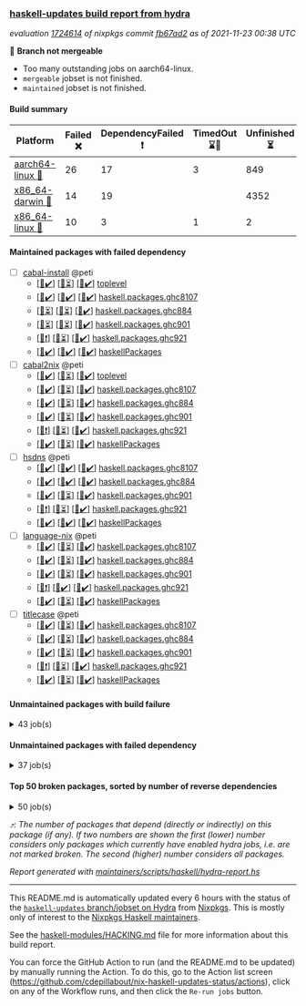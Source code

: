### [haskell-updates build report from hydra](https://hydra.nixos.org/jobset/nixpkgs/haskell-updates)
*evaluation [1724614](https://hydra.nixos.org/eval/1724614) of nixpkgs commit [fb67ad2](https://github.com/NixOS/nixpkgs/commits/fb67ad2eeab563afe7d20540690712f0ac829aee) as of 2021-11-23 00:38 UTC*

:red_circle: **Branch not mergeable**
  * Too many outstanding jobs on aarch64-linux.
  * `mergeable` jobset is not finished.
  * `maintained` jobset is not finished.

#### Build summary

 | Platform | Failed :x: | DependencyFailed :heavy_exclamation_mark: | TimedOut :hourglass::no_entry_sign: | Unfinished :hourglass_flowing_sand: | Success :heavy_check_mark: | 
 | --- | --- | --- | --- | --- | --- | 
 | [aarch64-linux :iphone:](https://hydra.nixos.org/eval/1724614?filter=.aarch64-linux) | 26 | 17 | 3 | 849 | 6247 | 
 | [x86_64-darwin :apple:](https://hydra.nixos.org/eval/1724614?filter=.x86_64-darwin) | 14 | 19 |  | 4352 | 2701 | 
 | [x86_64-linux :penguin:](https://hydra.nixos.org/eval/1724614?filter=.x86_64-linux) | 10 | 3 | 1 | 2 | 7149 | 
#### Maintained packages with failed dependency
- [ ] [cabal-install](https://hydra.nixos.org/eval/1724614?filter=cabal-install) @peti
  - [[:iphone::heavy_check_mark:]](https://hydra.nixos.org/build/159067590) [[:apple::hourglass_flowing_sand:]](https://hydra.nixos.org/build/159063121) [[:penguin::heavy_check_mark:]](https://hydra.nixos.org/build/159070400) [toplevel](https://hydra.nixos.org/eval/1724614?filter=cabal-install)
  - [[:iphone::heavy_check_mark:]](https://hydra.nixos.org/build/159063626) [[:apple::heavy_check_mark:]](https://hydra.nixos.org/build/159065814) [[:penguin::heavy_check_mark:]](https://hydra.nixos.org/build/159058002) [haskell.packages.ghc8107](https://hydra.nixos.org/eval/1724614?filter=haskell.packages.ghc8107.cabal-install)
  - [[:iphone::hourglass_flowing_sand:]](https://hydra.nixos.org/build/159077679) [[:apple::hourglass_flowing_sand:]](https://hydra.nixos.org/build/159064230) [[:penguin::heavy_check_mark:]](https://hydra.nixos.org/build/159072075) [haskell.packages.ghc884](https://hydra.nixos.org/eval/1724614?filter=haskell.packages.ghc884.cabal-install)
  - [[:iphone::hourglass_flowing_sand:]](https://hydra.nixos.org/build/159077216) [[:apple::hourglass_flowing_sand:]](https://hydra.nixos.org/build/159063664) [[:penguin::heavy_check_mark:]](https://hydra.nixos.org/build/159072795) [haskell.packages.ghc901](https://hydra.nixos.org/eval/1724614?filter=haskell.packages.ghc901.cabal-install)
  - [[:iphone::heavy_exclamation_mark:]](https://hydra.nixos.org/build/159063734) [[:apple::hourglass_flowing_sand:]](https://hydra.nixos.org/build/159068964) [[:penguin::heavy_check_mark:]](https://hydra.nixos.org/build/159071492) [haskell.packages.ghc921](https://hydra.nixos.org/eval/1724614?filter=haskell.packages.ghc921.cabal-install)
  - [[:iphone::heavy_check_mark:]](https://hydra.nixos.org/build/159067599) [[:apple::heavy_check_mark:]](https://hydra.nixos.org/build/159059672) [[:penguin::heavy_check_mark:]](https://hydra.nixos.org/build/159059609) [haskellPackages](https://hydra.nixos.org/eval/1724614?filter=haskellPackages.cabal-install)
- [ ] [cabal2nix](https://hydra.nixos.org/eval/1724614?filter=cabal2nix) @peti
  - [[:iphone::heavy_check_mark:]](https://hydra.nixos.org/build/159065596) [[:apple::hourglass_flowing_sand:]](https://hydra.nixos.org/build/159067533) [[:penguin::heavy_check_mark:]](https://hydra.nixos.org/build/159069698) [toplevel](https://hydra.nixos.org/eval/1724614?filter=cabal2nix)
  - [[:iphone::heavy_check_mark:]](https://hydra.nixos.org/build/159062902) [[:apple::hourglass_flowing_sand:]](https://hydra.nixos.org/build/159075969) [[:penguin::heavy_check_mark:]](https://hydra.nixos.org/build/159079366) [haskell.packages.ghc8107](https://hydra.nixos.org/eval/1724614?filter=haskell.packages.ghc8107.cabal2nix)
  - [[:iphone::heavy_check_mark:]](https://hydra.nixos.org/build/159060597) [[:apple::hourglass_flowing_sand:]](https://hydra.nixos.org/build/159059734) [[:penguin::heavy_check_mark:]](https://hydra.nixos.org/build/159061439) [haskell.packages.ghc884](https://hydra.nixos.org/eval/1724614?filter=haskell.packages.ghc884.cabal2nix)
  - [[:iphone::heavy_check_mark:]](https://hydra.nixos.org/build/159064193) [[:apple::hourglass_flowing_sand:]](https://hydra.nixos.org/build/159066217) [[:penguin::heavy_check_mark:]](https://hydra.nixos.org/build/159069074) [haskell.packages.ghc901](https://hydra.nixos.org/eval/1724614?filter=haskell.packages.ghc901.cabal2nix)
  - [[:iphone::heavy_exclamation_mark:]](https://hydra.nixos.org/build/159064853) [[:apple::hourglass_flowing_sand:]](https://hydra.nixos.org/build/159072977) [[:penguin::heavy_check_mark:]](https://hydra.nixos.org/build/159057925) [haskell.packages.ghc921](https://hydra.nixos.org/eval/1724614?filter=haskell.packages.ghc921.cabal2nix)
  - [[:iphone::heavy_check_mark:]](https://hydra.nixos.org/build/159067901) [[:apple::hourglass_flowing_sand:]](https://hydra.nixos.org/build/159072433) [[:penguin::heavy_check_mark:]](https://hydra.nixos.org/build/159069064) [haskellPackages](https://hydra.nixos.org/eval/1724614?filter=haskellPackages.cabal2nix)
- [ ] [hsdns](https://hydra.nixos.org/eval/1724614?filter=hsdns) @peti
  - [[:iphone::heavy_check_mark:]](https://hydra.nixos.org/build/159073921) [[:apple::heavy_check_mark:]](https://hydra.nixos.org/build/159074608) [[:penguin::heavy_check_mark:]](https://hydra.nixos.org/build/159067124) [haskell.packages.ghc8107](https://hydra.nixos.org/eval/1724614?filter=haskell.packages.ghc8107.hsdns)
  - [[:iphone::heavy_check_mark:]](https://hydra.nixos.org/build/159064187) [[:apple::heavy_check_mark:]](https://hydra.nixos.org/build/159059013) [[:penguin::heavy_check_mark:]](https://hydra.nixos.org/build/159062541) [haskell.packages.ghc884](https://hydra.nixos.org/eval/1724614?filter=haskell.packages.ghc884.hsdns)
  - [[:iphone::heavy_check_mark:]](https://hydra.nixos.org/build/159060832) [[:apple::hourglass_flowing_sand:]](https://hydra.nixos.org/build/159063109) [[:penguin::heavy_check_mark:]](https://hydra.nixos.org/build/159075938) [haskell.packages.ghc901](https://hydra.nixos.org/eval/1724614?filter=haskell.packages.ghc901.hsdns)
  - [[:iphone::heavy_exclamation_mark:]](https://hydra.nixos.org/build/159058650) [[:apple::hourglass_flowing_sand:]](https://hydra.nixos.org/build/159061326) [[:penguin::heavy_check_mark:]](https://hydra.nixos.org/build/159064049) [haskell.packages.ghc921](https://hydra.nixos.org/eval/1724614?filter=haskell.packages.ghc921.hsdns)
  - [[:iphone::heavy_check_mark:]](https://hydra.nixos.org/build/159061112) [[:apple::heavy_check_mark:]](https://hydra.nixos.org/build/159059182) [[:penguin::heavy_check_mark:]](https://hydra.nixos.org/build/159068855) [haskellPackages](https://hydra.nixos.org/eval/1724614?filter=haskellPackages.hsdns)
- [ ] [language-nix](https://hydra.nixos.org/eval/1724614?filter=language-nix) @peti
  - [[:iphone::heavy_check_mark:]](https://hydra.nixos.org/build/159064672) [[:apple::hourglass_flowing_sand:]](https://hydra.nixos.org/build/159070990) [[:penguin::heavy_check_mark:]](https://hydra.nixos.org/build/159072679) [haskell.packages.ghc8107](https://hydra.nixos.org/eval/1724614?filter=haskell.packages.ghc8107.language-nix)
  - [[:iphone::heavy_check_mark:]](https://hydra.nixos.org/build/159061833) [[:apple::hourglass_flowing_sand:]](https://hydra.nixos.org/build/159077339) [[:penguin::heavy_check_mark:]](https://hydra.nixos.org/build/159068599) [haskell.packages.ghc884](https://hydra.nixos.org/eval/1724614?filter=haskell.packages.ghc884.language-nix)
  - [[:iphone::heavy_check_mark:]](https://hydra.nixos.org/build/159075584) [[:apple::hourglass_flowing_sand:]](https://hydra.nixos.org/build/159078454) [[:penguin::heavy_check_mark:]](https://hydra.nixos.org/build/159069720) [haskell.packages.ghc901](https://hydra.nixos.org/eval/1724614?filter=haskell.packages.ghc901.language-nix)
  - [[:iphone::heavy_exclamation_mark:]](https://hydra.nixos.org/build/159077223) [[:apple::heavy_check_mark:]](https://hydra.nixos.org/build/159067199) [[:penguin::heavy_check_mark:]](https://hydra.nixos.org/build/159068557) [haskell.packages.ghc921](https://hydra.nixos.org/eval/1724614?filter=haskell.packages.ghc921.language-nix)
  - [[:iphone::heavy_check_mark:]](https://hydra.nixos.org/build/159063868) [[:apple::hourglass_flowing_sand:]](https://hydra.nixos.org/build/159070950) [[:penguin::heavy_check_mark:]](https://hydra.nixos.org/build/159077925) [haskellPackages](https://hydra.nixos.org/eval/1724614?filter=haskellPackages.language-nix)
- [ ] [titlecase](https://hydra.nixos.org/eval/1724614?filter=titlecase) @peti
  - [[:iphone::heavy_check_mark:]](https://hydra.nixos.org/build/159065793) [[:apple::hourglass_flowing_sand:]](https://hydra.nixos.org/build/159063888) [[:penguin::heavy_check_mark:]](https://hydra.nixos.org/build/159069966) [haskell.packages.ghc8107](https://hydra.nixos.org/eval/1724614?filter=haskell.packages.ghc8107.titlecase)
  - [[:iphone::heavy_check_mark:]](https://hydra.nixos.org/build/159061512) [[:apple::hourglass_flowing_sand:]](https://hydra.nixos.org/build/159071759) [[:penguin::heavy_check_mark:]](https://hydra.nixos.org/build/159061626) [haskell.packages.ghc884](https://hydra.nixos.org/eval/1724614?filter=haskell.packages.ghc884.titlecase)
  - [[:iphone::heavy_check_mark:]](https://hydra.nixos.org/build/159073938) [[:apple::hourglass_flowing_sand:]](https://hydra.nixos.org/build/159068302) [[:penguin::heavy_check_mark:]](https://hydra.nixos.org/build/159074417) [haskell.packages.ghc901](https://hydra.nixos.org/eval/1724614?filter=haskell.packages.ghc901.titlecase)
  - [[:iphone::heavy_exclamation_mark:]](https://hydra.nixos.org/build/159070759) [[:apple::hourglass_flowing_sand:]](https://hydra.nixos.org/build/159062118) [[:penguin::heavy_check_mark:]](https://hydra.nixos.org/build/159062479) [haskell.packages.ghc921](https://hydra.nixos.org/eval/1724614?filter=haskell.packages.ghc921.titlecase)
  - [[:iphone::heavy_check_mark:]](https://hydra.nixos.org/build/159058134) [[:apple::hourglass_flowing_sand:]](https://hydra.nixos.org/build/159069247) [[:penguin::heavy_check_mark:]](https://hydra.nixos.org/build/159058450) [haskellPackages](https://hydra.nixos.org/eval/1724614?filter=haskellPackages.titlecase)
#### Unmaintained packages with build failure
<details><summary>43 job(s) </summary>

- [ ] [[:iphone::heavy_check_mark:]](https://hydra.nixos.org/build/159058466) [[:apple::x:]](https://hydra.nixos.org/build/159073686) [[:penguin::heavy_check_mark:]](https://hydra.nixos.org/build/159073561) [haskellPackages.sdp](https://hydra.nixos.org/eval/1724614?filter=haskellPackages.sdp)  :arrow_heading_up: 9 | 9
- [ ] [[:iphone::heavy_check_mark:]](https://hydra.nixos.org/build/159068471) [[:apple::x:]](https://hydra.nixos.org/build/159068198) [[:penguin::heavy_check_mark:]](https://hydra.nixos.org/build/159059515) [haskellPackages.junit-xml](https://hydra.nixos.org/eval/1724614?filter=haskellPackages.junit-xml)  :arrow_heading_up: 7 | 9
- [ ] [[:iphone::x:]](https://hydra.nixos.org/build/159065942) [[:apple::hourglass_flowing_sand:]](https://hydra.nixos.org/build/159074780) [[:penguin::heavy_check_mark:]](https://hydra.nixos.org/build/159077356) [haskellPackages.libBF](https://hydra.nixos.org/eval/1724614?filter=haskellPackages.libBF)  :arrow_heading_up: 4 | 20
- [ ] [[:iphone::x:]](https://hydra.nixos.org/build/159066955) [[:apple::hourglass_flowing_sand:]](https://hydra.nixos.org/build/159063447) [[:penguin::heavy_check_mark:]](https://hydra.nixos.org/build/159058623) [haskellPackages.ptr-poker](https://hydra.nixos.org/eval/1724614?filter=haskellPackages.ptr-poker)  :arrow_heading_up: 3 | 4
- [ ] [[:iphone::hourglass_flowing_sand:]](https://hydra.nixos.org/build/159079396) [[:penguin::x:]](https://hydra.nixos.org/build/159071860) [haskellPackages.gi-cogl](https://hydra.nixos.org/eval/1724614?filter=haskellPackages.gi-cogl)  :arrow_heading_up: 2 | 2
- [ ] [[:iphone::x:]](https://hydra.nixos.org/build/159057951) [[:apple::hourglass_flowing_sand:]](https://hydra.nixos.org/build/159076647) [[:penguin::heavy_check_mark:]](https://hydra.nixos.org/build/159058647) [haskellPackages.OrderedBits](https://hydra.nixos.org/eval/1724614?filter=haskellPackages.OrderedBits)  :arrow_heading_up: 1 | 36
- [ ] [[:iphone::x:]](https://hydra.nixos.org/build/159066804) [[:apple::hourglass_flowing_sand:]](https://hydra.nixos.org/build/159071134) [[:penguin::heavy_check_mark:]](https://hydra.nixos.org/build/159063528) [haskellPackages.type-natural](https://hydra.nixos.org/eval/1724614?filter=haskellPackages.type-natural)  :arrow_heading_up: 1 | 4
- [ ] [[:iphone::x:]](https://hydra.nixos.org/build/159070369) [[:apple::heavy_check_mark:]](https://hydra.nixos.org/build/159065456) [[:penguin::heavy_check_mark:]](https://hydra.nixos.org/build/159076982) [haskellPackages.long-double](https://hydra.nixos.org/eval/1724614?filter=haskellPackages.long-double)  :arrow_heading_up: 1 | 2
- [ ] [[:iphone::x:]](https://hydra.nixos.org/build/159072849) [[:apple::hourglass_flowing_sand:]](https://hydra.nixos.org/build/159076703) [[:penguin::x:]](https://hydra.nixos.org/build/159074531) [haskellPackages.dovetail](https://hydra.nixos.org/eval/1724614?filter=haskellPackages.dovetail)  :arrow_heading_up: 1 | 1
- [ ] [[:iphone::x:]](https://hydra.nixos.org/build/159074349) [[:apple::hourglass_flowing_sand:]](https://hydra.nixos.org/build/159069196) [[:penguin::heavy_check_mark:]](https://hydra.nixos.org/build/159058534) [haskellPackages.easytensor](https://hydra.nixos.org/eval/1724614?filter=haskellPackages.easytensor)  :arrow_heading_up: 1 | 1
- [ ] [[:iphone::x:]](https://hydra.nixos.org/build/159059684) [[:apple::hourglass_flowing_sand:]](https://hydra.nixos.org/build/159072596) [[:penguin::x:]](https://hydra.nixos.org/build/159064047) [haskellPackages.gi-json](https://hydra.nixos.org/eval/1724614?filter=haskellPackages.gi-json)  :arrow_heading_up: 1 | 1
- [ ] [[:iphone::heavy_check_mark:]](https://hydra.nixos.org/build/159069616) [[:apple::x:]](https://hydra.nixos.org/build/159065666) [[:penguin::heavy_check_mark:]](https://hydra.nixos.org/build/159072178) [haskellPackages.keep-alive](https://hydra.nixos.org/eval/1724614?filter=haskellPackages.keep-alive)  :arrow_heading_up: 1 | 1
- [ ] [[:iphone::x:]](https://hydra.nixos.org/build/159060647) [[:apple::hourglass_flowing_sand:]](https://hydra.nixos.org/build/159076151) [[:penguin::heavy_check_mark:]](https://hydra.nixos.org/build/159069993) [haskellPackages.nlopt-haskell](https://hydra.nixos.org/eval/1724614?filter=haskellPackages.nlopt-haskell)  :arrow_heading_up: 1 | 1
- [ ] [[:iphone::heavy_check_mark:]](https://hydra.nixos.org/build/159074369) [[:apple::x:]](https://hydra.nixos.org/build/159072053) [[:penguin::heavy_check_mark:]](https://hydra.nixos.org/build/159060362) [haskellPackages.sequence-formats](https://hydra.nixos.org/eval/1724614?filter=haskellPackages.sequence-formats)  :arrow_heading_up: 1 | 1
- [ ] [[:iphone::x:]](https://hydra.nixos.org/build/159060854) [[:apple::heavy_check_mark:]](https://hydra.nixos.org/build/159065366) [[:penguin::heavy_check_mark:]](https://hydra.nixos.org/build/159063050) [haskellPackages.unicode-properties](https://hydra.nixos.org/eval/1724614?filter=haskellPackages.unicode-properties)  :arrow_heading_up: 1 | 1
- [ ] [[:iphone::x:]](https://hydra.nixos.org/build/159062200) [[:apple::hourglass_flowing_sand:]](https://hydra.nixos.org/build/159072768) [[:penguin::heavy_check_mark:]](https://hydra.nixos.org/build/159077737) [haskellPackages.accelerate-llvm](https://hydra.nixos.org/eval/1724614?filter=haskellPackages.accelerate-llvm)  :arrow_heading_up: 0 | 8
- [ ] [[:iphone::x:]](https://hydra.nixos.org/build/159060891) [[:apple::hourglass_flowing_sand:]](https://hydra.nixos.org/build/159063990) [[:penguin::heavy_check_mark:]](https://hydra.nixos.org/build/159061375) [haskellPackages.freetype2](https://hydra.nixos.org/eval/1724614?filter=haskellPackages.freetype2)  :arrow_heading_up: 0 | 7
- [ ] [[:iphone::x:]](https://hydra.nixos.org/build/159061935) [[:apple::hourglass_flowing_sand:]](https://hydra.nixos.org/build/159069321) [[:penguin::heavy_check_mark:]](https://hydra.nixos.org/build/159072783) [haskellPackages.cdar-mBound](https://hydra.nixos.org/eval/1724614?filter=haskellPackages.cdar-mBound)  :arrow_heading_up: 0 | 2
- [ ] [[:iphone::x:]](https://hydra.nixos.org/build/159063847) [[:apple::hourglass_flowing_sand:]](https://hydra.nixos.org/build/159078774) [[:penguin::x:]](https://hydra.nixos.org/build/159058966) [haskellPackages.exploring-interpreters](https://hydra.nixos.org/eval/1724614?filter=haskellPackages.exploring-interpreters)  :arrow_heading_up: 0 | 1
- [ ] [[:iphone::x:]](https://hydra.nixos.org/build/159074238) [[:apple::heavy_check_mark:]](https://hydra.nixos.org/build/159062008) [[:penguin::heavy_check_mark:]](https://hydra.nixos.org/build/159060209) [haskellPackages.picosat](https://hydra.nixos.org/eval/1724614?filter=haskellPackages.picosat)  :arrow_heading_up: 0 | 1
- [ ] [[:iphone::heavy_check_mark:]](https://hydra.nixos.org/build/159061581) [[:apple::x:]](https://hydra.nixos.org/build/159059260) [[:penguin::heavy_check_mark:]](https://hydra.nixos.org/build/159072608) [haskellPackages.FractalArt](https://hydra.nixos.org/eval/1724614?filter=haskellPackages.FractalArt) 
- [ ] [[:iphone::x:]](https://hydra.nixos.org/build/159064674) [[:apple::heavy_check_mark:]](https://hydra.nixos.org/build/159063662) [[:penguin::heavy_check_mark:]](https://hydra.nixos.org/build/159074622) [haskellPackages.HsASA](https://hydra.nixos.org/eval/1724614?filter=haskellPackages.HsASA) 
- [ ] [[:iphone::hourglass_flowing_sand:]](https://hydra.nixos.org/build/159078169) [[:apple::x:]](https://hydra.nixos.org/build/159058179) [[:penguin::heavy_check_mark:]](https://hydra.nixos.org/build/159066359) [haskellPackages.chiphunk](https://hydra.nixos.org/eval/1724614?filter=haskellPackages.chiphunk) 
- [ ] [[:iphone::heavy_check_mark:]](https://hydra.nixos.org/build/159062888) [[:apple::x:]](https://hydra.nixos.org/build/159072543) [[:penguin::heavy_check_mark:]](https://hydra.nixos.org/build/159066423) [haskellPackages.discount](https://hydra.nixos.org/eval/1724614?filter=haskellPackages.discount) 
- [ ] [[:iphone::hourglass_flowing_sand:]](https://hydra.nixos.org/build/159062720) [[:penguin::x:]](https://hydra.nixos.org/build/159063812) [haskellPackages.gi-gtk-layer-shell](https://hydra.nixos.org/eval/1724614?filter=haskellPackages.gi-gtk-layer-shell) 
- [ ] [[:iphone::x:]](https://hydra.nixos.org/build/159059419) [[:apple::hourglass_flowing_sand:]](https://hydra.nixos.org/build/159068965) [[:penguin::x:]](https://hydra.nixos.org/build/159074895) [haskellPackages.gi-rsvg](https://hydra.nixos.org/eval/1724614?filter=haskellPackages.gi-rsvg) 
- [ ] [[:iphone::x:]](https://hydra.nixos.org/build/159075903) [[:penguin::heavy_check_mark:]](https://hydra.nixos.org/build/159076319) [haskellPackages.gnome-keyring](https://hydra.nixos.org/eval/1724614?filter=haskellPackages.gnome-keyring) 
- [ ] [[:iphone::heavy_check_mark:]](https://hydra.nixos.org/build/159072321) [[:apple::x:]](https://hydra.nixos.org/build/159069556) [[:penguin::heavy_check_mark:]](https://hydra.nixos.org/build/159071675) [haskellPackages.hid](https://hydra.nixos.org/eval/1724614?filter=haskellPackages.hid) 
- [ ] [[:iphone::hourglass_flowing_sand:]](https://hydra.nixos.org/build/159074499) [[:apple::hourglass_flowing_sand:]](https://hydra.nixos.org/build/159075923) [[:penguin::x:]](https://hydra.nixos.org/build/159064026) [haskellPackages.hls-rename-plugin](https://hydra.nixos.org/eval/1724614?filter=haskellPackages.hls-rename-plugin) 
- [ ] [[:iphone::x:]](https://hydra.nixos.org/build/159063803) [[:apple::hourglass_flowing_sand:]](https://hydra.nixos.org/build/159076567) [[:penguin::heavy_check_mark:]](https://hydra.nixos.org/build/159078333) [haskellPackages.hq](https://hydra.nixos.org/eval/1724614?filter=haskellPackages.hq) 
- [ ] [[:iphone::x:]](https://hydra.nixos.org/build/159072722) [[:apple::hourglass_flowing_sand:]](https://hydra.nixos.org/build/159071977) [[:penguin::heavy_check_mark:]](https://hydra.nixos.org/build/159072733) [haskellPackages.hslua-aeson](https://hydra.nixos.org/eval/1724614?filter=haskellPackages.hslua-aeson) 
- [ ] [[:iphone::heavy_check_mark:]](https://hydra.nixos.org/build/159072443) [[:apple::x:]](https://hydra.nixos.org/build/159062401) [[:penguin::heavy_check_mark:]](https://hydra.nixos.org/build/159069960) [haskellPackages.hsshellscript](https://hydra.nixos.org/eval/1724614?filter=haskellPackages.hsshellscript) 
- [ ] [[:iphone::heavy_check_mark:]](https://hydra.nixos.org/build/159065196) [[:apple::x:]](https://hydra.nixos.org/build/159057935) [[:penguin::heavy_check_mark:]](https://hydra.nixos.org/build/159074793) [haskellPackages.linux-framebuffer](https://hydra.nixos.org/eval/1724614?filter=haskellPackages.linux-framebuffer) 
- [ ] [[:iphone::x:]](https://hydra.nixos.org/build/159070342) [[:apple::hourglass_flowing_sand:]](https://hydra.nixos.org/build/159072101) [[:penguin::x:]](https://hydra.nixos.org/build/159074660) [haskellPackages.one-line-aeson-text](https://hydra.nixos.org/eval/1724614?filter=haskellPackages.one-line-aeson-text) 
- [ ] [[:iphone::x:]](https://hydra.nixos.org/build/159068415) [[:apple::hourglass_flowing_sand:]](https://hydra.nixos.org/build/159062052) [[:penguin::heavy_check_mark:]](https://hydra.nixos.org/build/159068938) [haskellPackages.poker](https://hydra.nixos.org/eval/1724614?filter=haskellPackages.poker) 
- [ ] [[:iphone::x:]](https://hydra.nixos.org/build/159066654) [[:apple::hourglass_flowing_sand:]](https://hydra.nixos.org/build/159068796) [[:penguin::x:]](https://hydra.nixos.org/build/159073848) [haskellPackages.polysemy-mocks](https://hydra.nixos.org/eval/1724614?filter=haskellPackages.polysemy-mocks) 
- [ ] [[:iphone::heavy_check_mark:]](https://hydra.nixos.org/build/159061912) [[:apple::x:]](https://hydra.nixos.org/build/159074422) [[:penguin::heavy_check_mark:]](https://hydra.nixos.org/build/159075748) [haskellPackages.pthread](https://hydra.nixos.org/eval/1724614?filter=haskellPackages.pthread) 
- [ ] [[:iphone::x:]](https://hydra.nixos.org/build/159069587) [[:apple::hourglass_flowing_sand:]](https://hydra.nixos.org/build/159066652) [[:penguin::x:]](https://hydra.nixos.org/build/159062926) [haskellPackages.stripe-wreq](https://hydra.nixos.org/eval/1724614?filter=haskellPackages.stripe-wreq) 
- [ ] [[:iphone::x:]](https://hydra.nixos.org/build/159076002) [[:apple::hourglass_flowing_sand:]](https://hydra.nixos.org/build/159070119) [[:penguin::heavy_check_mark:]](https://hydra.nixos.org/build/159070352) [haskellPackages.wiringPi](https://hydra.nixos.org/eval/1724614?filter=haskellPackages.wiringPi) 
- [ ] [[:iphone::x:]](https://hydra.nixos.org/build/159061923) [[:apple::hourglass_flowing_sand:]](https://hydra.nixos.org/build/159068343) [[:penguin::heavy_check_mark:]](https://hydra.nixos.org/build/159072236) [haskellPackages.x86-64bit](https://hydra.nixos.org/eval/1724614?filter=haskellPackages.x86-64bit) 
- [ ] [[:iphone::heavy_check_mark:]](https://hydra.nixos.org/build/159076214) [[:apple::x:]](https://hydra.nixos.org/build/159062727) [[:penguin::heavy_check_mark:]](https://hydra.nixos.org/build/159074425) [haskellPackages.xmonad-utils](https://hydra.nixos.org/eval/1724614?filter=haskellPackages.xmonad-utils) 
- [ ] [[:iphone::heavy_check_mark:]](https://hydra.nixos.org/build/159069586) [[:apple::x:]](https://hydra.nixos.org/build/159070245) [[:penguin::heavy_check_mark:]](https://hydra.nixos.org/build/159066222) [haskellPackages.yoga](https://hydra.nixos.org/eval/1724614?filter=haskellPackages.yoga) 
- [ ] [[:iphone::heavy_check_mark:]](https://hydra.nixos.org/build/159065077) [[:apple::x:]](https://hydra.nixos.org/build/159066341) [[:penguin::heavy_check_mark:]](https://hydra.nixos.org/build/159074491) [haskellPackages.zot](https://hydra.nixos.org/eval/1724614?filter=haskellPackages.zot) 
</details>

#### Unmaintained packages with failed dependency
<details><summary>37 job(s) </summary>

- [ ] [[:iphone::heavy_check_mark:]](https://hydra.nixos.org/build/159074913) [[:apple::heavy_exclamation_mark:]](https://hydra.nixos.org/build/159058073) [[:penguin::heavy_check_mark:]](https://hydra.nixos.org/build/159064326) [haskellPackages.pretty-diff](https://hydra.nixos.org/eval/1724614?filter=haskellPackages.pretty-diff)  :arrow_heading_up: 6 | 12
- [ ] [[:iphone::heavy_check_mark:]](https://hydra.nixos.org/build/159077965) [[:apple::heavy_exclamation_mark:]](https://hydra.nixos.org/build/159060410) [[:penguin::heavy_check_mark:]](https://hydra.nixos.org/build/159071069) [haskellPackages.nri-prelude](https://hydra.nixos.org/eval/1724614?filter=haskellPackages.nri-prelude)  :arrow_heading_up: 5 | 7
- [ ] [[:iphone::heavy_check_mark:]](https://hydra.nixos.org/build/159064886) [[:apple::heavy_exclamation_mark:]](https://hydra.nixos.org/build/159074239) [[:penguin::heavy_check_mark:]](https://hydra.nixos.org/build/159072529) [haskellPackages.nri-env-parser](https://hydra.nixos.org/eval/1724614?filter=haskellPackages.nri-env-parser)  :arrow_heading_up: 4 | 6
- [ ] [[:iphone::heavy_check_mark:]](https://hydra.nixos.org/build/159064151) [[:apple::heavy_exclamation_mark:]](https://hydra.nixos.org/build/159076271) [[:penguin::heavy_check_mark:]](https://hydra.nixos.org/build/159066957) [haskellPackages.nri-observability](https://hydra.nixos.org/eval/1724614?filter=haskellPackages.nri-observability)  :arrow_heading_up: 3 | 5
- [ ] [[:iphone::heavy_exclamation_mark:]](https://hydra.nixos.org/build/159073090) [[:apple::hourglass_flowing_sand:]](https://hydra.nixos.org/build/159060041) [[:penguin::heavy_check_mark:]](https://hydra.nixos.org/build/159073258) [haskellPackages.jsonifier](https://hydra.nixos.org/eval/1724614?filter=haskellPackages.jsonifier)  :arrow_heading_up: 2 | 2
- [ ] [[:iphone::heavy_check_mark:]](https://hydra.nixos.org/build/159059368) [[:apple::heavy_exclamation_mark:]](https://hydra.nixos.org/build/159060220) [[:penguin::heavy_check_mark:]](https://hydra.nixos.org/build/159062099) [haskellPackages.sdp-io](https://hydra.nixos.org/eval/1724614?filter=haskellPackages.sdp-io)  :arrow_heading_up: 2 | 2
- [ ] [[:iphone::heavy_check_mark:]](https://hydra.nixos.org/build/159070185) [[:apple::heavy_exclamation_mark:]](https://hydra.nixos.org/build/159072308) [[:penguin::heavy_check_mark:]](https://hydra.nixos.org/build/159075094) [haskellPackages.nri-redis](https://hydra.nixos.org/eval/1724614?filter=haskellPackages.nri-redis)  :arrow_heading_up: 1 | 1
- [ ] [[:iphone::heavy_exclamation_mark:]](https://hydra.nixos.org/build/159069411) [[:apple::hourglass_flowing_sand:]](https://hydra.nixos.org/build/159072688) [[:penguin::heavy_check_mark:]](https://hydra.nixos.org/build/159071841) [haskellPackages.opentelemetry-extra](https://hydra.nixos.org/eval/1724614?filter=haskellPackages.opentelemetry-extra)  :arrow_heading_up: 1 | 1
- [ ] [[:iphone::heavy_check_mark:]](https://hydra.nixos.org/build/159059918) [[:apple::heavy_exclamation_mark:]](https://hydra.nixos.org/build/159070590) [[:penguin::heavy_check_mark:]](https://hydra.nixos.org/build/159070436) [haskellPackages.sdp-hashable](https://hydra.nixos.org/eval/1724614?filter=haskellPackages.sdp-hashable)  :arrow_heading_up: 1 | 1
- [ ] [[:iphone::heavy_exclamation_mark:]](https://hydra.nixos.org/build/159067108) [[:apple::hourglass_flowing_sand:]](https://hydra.nixos.org/build/159076258) [[:penguin::heavy_check_mark:]](https://hydra.nixos.org/build/159059600) [haskellPackages.PrimitiveArray](https://hydra.nixos.org/eval/1724614?filter=haskellPackages.PrimitiveArray)  :arrow_heading_up: 0 | 35
- [ ] [[:iphone::heavy_exclamation_mark:]](https://hydra.nixos.org/build/159078833) [[:apple::hourglass_flowing_sand:]](https://hydra.nixos.org/build/159077674) [[:penguin::heavy_check_mark:]](https://hydra.nixos.org/build/159064639) [haskellPackages.sized](https://hydra.nixos.org/eval/1724614?filter=haskellPackages.sized)  :arrow_heading_up: 0 | 2
- [ ] [cabal2nix-unstable](https://hydra.nixos.org/eval/1724614?filter=cabal2nix-unstable) 
  - [[:iphone::heavy_check_mark:]](https://hydra.nixos.org/build/159078945) [[:apple::hourglass_flowing_sand:]](https://hydra.nixos.org/build/159061943) [[:penguin::heavy_check_mark:]](https://hydra.nixos.org/build/159064786) [haskell.packages.ghc8107](https://hydra.nixos.org/eval/1724614?filter=haskell.packages.ghc8107.cabal2nix-unstable)
  - [[:iphone::hourglass_flowing_sand:]](https://hydra.nixos.org/build/159075526) [[:apple::hourglass_flowing_sand:]](https://hydra.nixos.org/build/159067218) [[:penguin::heavy_check_mark:]](https://hydra.nixos.org/build/159065541) [haskell.packages.ghc884](https://hydra.nixos.org/eval/1724614?filter=haskell.packages.ghc884.cabal2nix-unstable)
  - [[:iphone::heavy_check_mark:]](https://hydra.nixos.org/build/159065537) [[:apple::hourglass_flowing_sand:]](https://hydra.nixos.org/build/159078198) [[:penguin::heavy_check_mark:]](https://hydra.nixos.org/build/159068273) [haskell.packages.ghc901](https://hydra.nixos.org/eval/1724614?filter=haskell.packages.ghc901.cabal2nix-unstable)
  - [[:iphone::heavy_exclamation_mark:]](https://hydra.nixos.org/build/159065361) [[:apple::heavy_check_mark:]](https://hydra.nixos.org/build/159058368) [[:penguin::heavy_check_mark:]](https://hydra.nixos.org/build/159071129) [haskell.packages.ghc921](https://hydra.nixos.org/eval/1724614?filter=haskell.packages.ghc921.cabal2nix-unstable)
  - [[:iphone::heavy_check_mark:]](https://hydra.nixos.org/build/159059460) [[:apple::hourglass_flowing_sand:]](https://hydra.nixos.org/build/159063681) [[:penguin::heavy_check_mark:]](https://hydra.nixos.org/build/159076606) [haskellPackages](https://hydra.nixos.org/eval/1724614?filter=haskellPackages.cabal2nix-unstable)
- [ ] [[:iphone::heavy_exclamation_mark:]](https://hydra.nixos.org/build/159068226) [[:apple::hourglass_flowing_sand:]](https://hydra.nixos.org/build/159073099) [[:penguin::heavy_exclamation_mark:]](https://hydra.nixos.org/build/159064194) [haskellPackages.dovetail-aeson](https://hydra.nixos.org/eval/1724614?filter=haskellPackages.dovetail-aeson) 
- [ ] [[:iphone::heavy_exclamation_mark:]](https://hydra.nixos.org/build/159068233) [[:apple::hourglass_flowing_sand:]](https://hydra.nixos.org/build/159070116) [[:penguin::heavy_check_mark:]](https://hydra.nixos.org/build/159072007) [haskellPackages.easytensor-vulkan](https://hydra.nixos.org/eval/1724614?filter=haskellPackages.easytensor-vulkan) 
- [ ] [[:iphone::heavy_exclamation_mark:]](https://hydra.nixos.org/build/159078258) [[:penguin::heavy_exclamation_mark:]](https://hydra.nixos.org/build/159064796) [haskellPackages.gi-clutter](https://hydra.nixos.org/eval/1724614?filter=haskellPackages.gi-clutter) 
- [ ] [[:iphone::hourglass_flowing_sand:]](https://hydra.nixos.org/build/159074303) [[:penguin::heavy_exclamation_mark:]](https://hydra.nixos.org/build/159064231) [haskellPackages.gi-coglpango](https://hydra.nixos.org/eval/1724614?filter=haskellPackages.gi-coglpango) 
- [ ] [[:iphone::heavy_exclamation_mark:]](https://hydra.nixos.org/build/159074005) [[:apple::hourglass_flowing_sand:]](https://hydra.nixos.org/build/159072107) [[:penguin::heavy_check_mark:]](https://hydra.nixos.org/build/159069048) [haskellPackages.hmatrix-nlopt](https://hydra.nixos.org/eval/1724614?filter=haskellPackages.hmatrix-nlopt) 
- [ ] [[:iphone::hourglass_flowing_sand:]](https://hydra.nixos.org/build/159077288) [[:apple::heavy_exclamation_mark:]](https://hydra.nixos.org/build/159067468) [[:penguin::heavy_check_mark:]](https://hydra.nixos.org/build/159072808) [haskellPackages.nri-http](https://hydra.nixos.org/eval/1724614?filter=haskellPackages.nri-http) 
- [ ] [[:iphone::heavy_check_mark:]](https://hydra.nixos.org/build/159067633) [[:apple::heavy_exclamation_mark:]](https://hydra.nixos.org/build/159062484) [[:penguin::heavy_check_mark:]](https://hydra.nixos.org/build/159068718) [haskellPackages.nri-test-encoding](https://hydra.nixos.org/eval/1724614?filter=haskellPackages.nri-test-encoding) 
- [ ] [[:iphone::heavy_exclamation_mark:]](https://hydra.nixos.org/build/159060536) [[:apple::hourglass_flowing_sand:]](https://hydra.nixos.org/build/159067188) [[:penguin::heavy_check_mark:]](https://hydra.nixos.org/build/159064315) [haskellPackages.opentelemetry-lightstep](https://hydra.nixos.org/eval/1724614?filter=haskellPackages.opentelemetry-lightstep) 
- [ ] [[:iphone::heavy_check_mark:]](https://hydra.nixos.org/build/159061882) [[:apple::heavy_exclamation_mark:]](https://hydra.nixos.org/build/159067588) [[:penguin::heavy_check_mark:]](https://hydra.nixos.org/build/159070779) [haskellPackages.postgresql-replicant](https://hydra.nixos.org/eval/1724614?filter=haskellPackages.postgresql-replicant) 
- [ ] [[:iphone::heavy_exclamation_mark:]](https://hydra.nixos.org/build/159078935) [[:apple::hourglass_flowing_sand:]](https://hydra.nixos.org/build/159078105) [[:penguin::heavy_check_mark:]](https://hydra.nixos.org/build/159077754) [haskellPackages.rounded](https://hydra.nixos.org/eval/1724614?filter=haskellPackages.rounded) 
- [ ] [[:iphone::heavy_check_mark:]](https://hydra.nixos.org/build/159065956) [[:apple::heavy_exclamation_mark:]](https://hydra.nixos.org/build/159073549) [[:penguin::heavy_check_mark:]](https://hydra.nixos.org/build/159078588) [haskellPackages.sdp-binary](https://hydra.nixos.org/eval/1724614?filter=haskellPackages.sdp-binary) 
- [ ] [[:iphone::heavy_check_mark:]](https://hydra.nixos.org/build/159061402) [[:apple::heavy_exclamation_mark:]](https://hydra.nixos.org/build/159064272) [[:penguin::heavy_check_mark:]](https://hydra.nixos.org/build/159060876) [haskellPackages.sdp-deepseq](https://hydra.nixos.org/eval/1724614?filter=haskellPackages.sdp-deepseq) 
- [ ] [[:iphone::heavy_check_mark:]](https://hydra.nixos.org/build/159062846) [[:apple::heavy_exclamation_mark:]](https://hydra.nixos.org/build/159070178) [[:penguin::heavy_check_mark:]](https://hydra.nixos.org/build/159074773) [haskellPackages.sdp-quickcheck](https://hydra.nixos.org/eval/1724614?filter=haskellPackages.sdp-quickcheck) 
- [ ] [[:iphone::hourglass_flowing_sand:]](https://hydra.nixos.org/build/159074926) [[:apple::heavy_exclamation_mark:]](https://hydra.nixos.org/build/159070243) [[:penguin::heavy_check_mark:]](https://hydra.nixos.org/build/159076660) [haskellPackages.sdp4bytestring](https://hydra.nixos.org/eval/1724614?filter=haskellPackages.sdp4bytestring) 
- [ ] [[:iphone::hourglass_flowing_sand:]](https://hydra.nixos.org/build/159077413) [[:apple::heavy_exclamation_mark:]](https://hydra.nixos.org/build/159064045) [[:penguin::heavy_check_mark:]](https://hydra.nixos.org/build/159067006) [haskellPackages.sdp4text](https://hydra.nixos.org/eval/1724614?filter=haskellPackages.sdp4text) 
- [ ] [[:iphone::heavy_check_mark:]](https://hydra.nixos.org/build/159073309) [[:apple::heavy_exclamation_mark:]](https://hydra.nixos.org/build/159077938) [[:penguin::heavy_check_mark:]](https://hydra.nixos.org/build/159072382) [haskellPackages.sdp4unordered](https://hydra.nixos.org/eval/1724614?filter=haskellPackages.sdp4unordered) 
- [ ] [[:iphone::heavy_check_mark:]](https://hydra.nixos.org/build/159066809) [[:apple::heavy_exclamation_mark:]](https://hydra.nixos.org/build/159077315) [[:penguin::heavy_check_mark:]](https://hydra.nixos.org/build/159079238) [haskellPackages.sdp4vector](https://hydra.nixos.org/eval/1724614?filter=haskellPackages.sdp4vector) 
- [ ] [[:iphone::heavy_check_mark:]](https://hydra.nixos.org/build/159059761) [[:apple::heavy_exclamation_mark:]](https://hydra.nixos.org/build/159059055) [[:penguin::heavy_check_mark:]](https://hydra.nixos.org/build/159079511) [haskellPackages.sequenceTools](https://hydra.nixos.org/eval/1724614?filter=haskellPackages.sequenceTools) 
- [ ] [[:iphone::heavy_check_mark:]](https://hydra.nixos.org/build/159079253) [[:apple::heavy_exclamation_mark:]](https://hydra.nixos.org/build/159058377) [[:penguin::heavy_check_mark:]](https://hydra.nixos.org/build/159072184) [haskellPackages.tasty-test-reporter](https://hydra.nixos.org/eval/1724614?filter=haskellPackages.tasty-test-reporter) 
- [ ] [[:iphone::heavy_exclamation_mark:]](https://hydra.nixos.org/build/159067008) [[:apple::heavy_check_mark:]](https://hydra.nixos.org/build/159063702) [[:penguin::heavy_check_mark:]](https://hydra.nixos.org/build/159067812) [haskellPackages.unicode-names](https://hydra.nixos.org/eval/1724614?filter=haskellPackages.unicode-names) 
</details>

#### Top 50 broken packages, sorted by number of reverse dependencies
<details><summary>50 job(s) </summary>

[haskell98](https://packdeps.haskellers.com/reverse/haskell98) :arrow_heading_up: 153  
[enumerator](https://packdeps.haskellers.com/reverse/enumerator) :arrow_heading_up: 56  
[derive](https://packdeps.haskellers.com/reverse/derive) :arrow_heading_up: 48  
[contiguous](https://packdeps.haskellers.com/reverse/contiguous) :arrow_heading_up: 46  
[MonadCatchIO-transformers](https://packdeps.haskellers.com/reverse/MonadCatchIO-transformers) :arrow_heading_up: 41  
[parseargs](https://packdeps.haskellers.com/reverse/parseargs) :arrow_heading_up: 41  
[bytesmith](https://packdeps.haskellers.com/reverse/bytesmith) :arrow_heading_up: 36  
[data-lens](https://packdeps.haskellers.com/reverse/data-lens) :arrow_heading_up: 34  
[distributed-process](https://packdeps.haskellers.com/reverse/distributed-process) :arrow_heading_up: 30  
[iteratee](https://packdeps.haskellers.com/reverse/iteratee) :arrow_heading_up: 29  
[jmacro](https://packdeps.haskellers.com/reverse/jmacro) :arrow_heading_up: 29  
[ip](https://packdeps.haskellers.com/reverse/ip) :arrow_heading_up: 26  
[either-unwrap](https://packdeps.haskellers.com/reverse/either-unwrap) :arrow_heading_up: 25  
[HList](https://packdeps.haskellers.com/reverse/HList) :arrow_heading_up: 23  
[SciBaseTypes](https://packdeps.haskellers.com/reverse/SciBaseTypes) :arrow_heading_up: 22  
[haskelldb](https://packdeps.haskellers.com/reverse/haskelldb) :arrow_heading_up: 22  
[hsc3](https://packdeps.haskellers.com/reverse/hsc3) :arrow_heading_up: 22  
[wxdirect](https://packdeps.haskellers.com/reverse/wxdirect) :arrow_heading_up: 22  
[BiobaseTypes](https://packdeps.haskellers.com/reverse/BiobaseTypes) :arrow_heading_up: 21  
[wxc](https://packdeps.haskellers.com/reverse/wxc) :arrow_heading_up: 21  
[biocore](https://packdeps.haskellers.com/reverse/biocore) :arrow_heading_up: 20  
[secp256k1-haskell](https://packdeps.haskellers.com/reverse/secp256k1-haskell) :arrow_heading_up: 20  
[wxcore](https://packdeps.haskellers.com/reverse/wxcore) :arrow_heading_up: 20  
[attoparsec-enumerator](https://packdeps.haskellers.com/reverse/attoparsec-enumerator) :arrow_heading_up: 19  
[bytestring-show](https://packdeps.haskellers.com/reverse/bytestring-show) :arrow_heading_up: 19  
[numhask](https://packdeps.haskellers.com/reverse/numhask) :arrow_heading_up: 19  
[polysemy-plugin](https://packdeps.haskellers.com/reverse/polysemy-plugin) :arrow_heading_up: 19  
[wx](https://packdeps.haskellers.com/reverse/wx) :arrow_heading_up: 19  
[BiobaseENA](https://packdeps.haskellers.com/reverse/BiobaseENA) :arrow_heading_up: 18  
[asn1-data](https://packdeps.haskellers.com/reverse/asn1-data) :arrow_heading_up: 18  
[dbus-core](https://packdeps.haskellers.com/reverse/dbus-core) :arrow_heading_up: 18  
[gtksourceview2](https://packdeps.haskellers.com/reverse/gtksourceview2) :arrow_heading_up: 18  
[BiobaseXNA](https://packdeps.haskellers.com/reverse/BiobaseXNA) :arrow_heading_up: 17  
[HGamer3D-Data](https://packdeps.haskellers.com/reverse/HGamer3D-Data) :arrow_heading_up: 17  
[certificate](https://packdeps.haskellers.com/reverse/certificate) :arrow_heading_up: 17  
[dbus-client](https://packdeps.haskellers.com/reverse/dbus-client) :arrow_heading_up: 17  
[gconf](https://packdeps.haskellers.com/reverse/gconf) :arrow_heading_up: 17  
[gtk-serialized-event](https://packdeps.haskellers.com/reverse/gtk-serialized-event) :arrow_heading_up: 17  
[uuid-orphans](https://packdeps.haskellers.com/reverse/uuid-orphans) :arrow_heading_up: 17  
[cuda](https://packdeps.haskellers.com/reverse/cuda) :arrow_heading_up: 16  
[happstack-jmacro](https://packdeps.haskellers.com/reverse/happstack-jmacro) :arrow_heading_up: 16  
[manatee-core](https://packdeps.haskellers.com/reverse/manatee-core) :arrow_heading_up: 16  
[monads-fd](https://packdeps.haskellers.com/reverse/monads-fd) :arrow_heading_up: 16  
[murmur3](https://packdeps.haskellers.com/reverse/murmur3) :arrow_heading_up: 16  
[tls-extra](https://packdeps.haskellers.com/reverse/tls-extra) :arrow_heading_up: 16  
[ADPfusion](https://packdeps.haskellers.com/reverse/ADPfusion) :arrow_heading_up: 15  
[MaybeT](https://packdeps.haskellers.com/reverse/MaybeT) :arrow_heading_up: 15  
[blaze-builder-enumerator](https://packdeps.haskellers.com/reverse/blaze-builder-enumerator) :arrow_heading_up: 15  
[clash-prelude](https://packdeps.haskellers.com/reverse/clash-prelude) :arrow_heading_up: 15  
[hetero-dict](https://packdeps.haskellers.com/reverse/hetero-dict) :arrow_heading_up: 15  
</details>


*:arrow_heading_up:: The number of packages that depend (directly or indirectly) on this package (if any). If two numbers are shown the first (lower) number considers only packages which currently have enabled hydra jobs, i.e. are not marked broken. The second (higher) number considers all packages.*

*Report generated with [maintainers/scripts/haskell/hydra-report.hs](https://github.com/NixOS/nixpkgs/blob/haskell-updates/maintainers/scripts/haskell/hydra-report.sh)*


----------------------------------------------------------------------

This README.md is automatically updated every 6 hours with the status of the
[`haskell-updates` branch/jobset on Hydra](https://hydra.nixos.org/jobset/nixpkgs/haskell-updates)
from [Nixpkgs](https://github.com/NixOS/nixpkgs).  This is mostly only of
interest to the [Nixpkgs Haskell maintainers](https://github.com/orgs/NixOS/teams/haskell).

See the
[haskell-modules/HACKING.md](https://github.com/NixOS/nixpkgs/blob/haskell-updates/pkgs/development/haskell-modules/HACKING.md)
file for more information about this build report.

You can force the GitHub Action to run (and the README.md to be updated) by
manually running the Action.  To do this, go to the Action list screen
(https://github.com/cdepillabout/nix-haskell-updates-status/actions),
click on any of the Workflow runs, and then click the `Re-run jobs` button.
